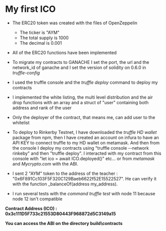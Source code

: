 # My first ICO

- The ERC20 token was created with the files of OpenZeppelin
    - The ticker is "AYM"
    - The total supply is 1000
    - The decimal is 0.001

- All of the ERC20 functions have been implemented

- To migrate my contracts to GANACHE I set the port, the url and the network_id of ganache and I set the version of solidity on 0.6.0 in *truffle-config*

- I used the truffle console and the *truffle deploy* command to deploy my contracts

- I implemented the white listing, the multi level distribution and the air drop functions with an array and a struct of "user" containing both address and rank of the user

- Only the deployer of the contract, that means me, can add user to the whitelist

- To deploy to Rinkerby Testnet, I have downloaded the *truffle HD wallet* package from npm, then I have created an account on infura to have an API KEY to connect truffle to my HD wallet on metamask. And then from the console I deploy my contracts using "truffle console --network rinkeby" and then "truffle deploy". I interacted with my contract from this console with "let ico = await ICO.deployed()" etc... or from *metamask* and *Mycrypto.com* with the ABI.

- I sent 2 "AYM" token to the address of the teacher : "0x6F891Cc103F5F320C129Baeb6622f52E15522527". He can verify it with the function _balanceOf(address my_address).

- I run several tests with the *command truffle test* with node 11 because node 12 isn't compatible

**Contract Address (ICO) : 0x3c111D5F733c21553D80443F968872d5C3149a15**

**You can access the ABI on the directory build\contracts**